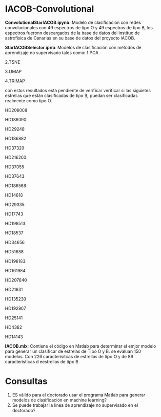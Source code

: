# IACOB-Convolutional

**ConvolutionalStarIACOB.ipynb**: Modelo de clasificación con redes convolucionales con 49 espectros de tipo O y 49 espectros de tipo B, los espectros fueronn descargados de la base de datos del instituo de astrofísica de Canarias en su base de datos del proyecto IACOB.

**StarIACOBSelector.ipnb**: Modelos de clasificación con métodos de aprendizaje no supervisado tales como:
1.PCA

2.TSNE

3.UMAP

4.TRIMAP

con estos resultados está pendiente de verificar verificar si las siguietes estrellas que están clasificadas de tipo B, puedan ser clasificadas realmente como tipo O.

HD209008

HD189090

HD29248

HD186882

HD37320

HD216200

HD37055

HD37643

HD186568

HD14818

HD29335

HD17743

HD198513

HD18537

HD34656

HD51688

HD198183

HD161984

HD207840

HD21931

HD135230

HD192907

HD25141

HD4382

HD14143

**IACOB.mlx**: Contiene el código en Matlab para determinar el emjor modelo para generar un clasificar de estrelas de Tipo O y B. se evaluan 150 modelos. Con 226 caracterísitcas de estrellas de tipo O y de 89 características d eestrellas de tipo B.


**Consultas**
====================
1. ES válido para el doctorado usar el programa Matlab para generar modelos de clasificación en machine learning?
2. Se puede trabajar la línea de aprendizaje no supervisado en el doctorado?



